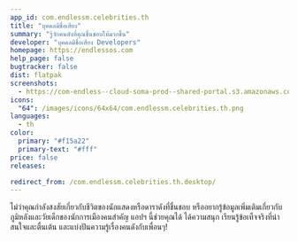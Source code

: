 ```yaml
---
app_id: com.endlessm.celebrities.th
title: "บุคคลมีชื่อเสียง"
summary: "รู้จักคนดังที่คุณชื่นชอบให้มากขึ้น"
developer: "บุคคลมีชื่อเสียง Developers"
homepage: https://endlessos.com
help_page: false
bugtracker: false
dist: flatpak
screenshots:
  - https://com-endless--cloud-soma-prod--shared-portal.s3.amazonaws.com/apps.255.screenshots.f57159c1-504a-4764-a0fc-67924b4eb1d5_201810181942635555.png
icons:
  "64": /images/icons/64x64/com.endlessm.celebrities.th.png
languages:
  - th
color:
  primary: "#f15a22"
  primary-text: "#fff"
price: false
releases:

redirect_from: /com.endlessm.celebrities.th.desktop/
---
```


<p>ไม่ว่าคุณกำลังสงสัยเกี่ยวกับชีวิตของนักแสดงหรือดาราดังที่ชื่นชอบ หรืออยากรู้ข้อมูลเพิ่มเติมเกี่ยวกับภูมิหลังและวัยเด็กของนักการเมืองคนสำคัญ แอปฯ นี้ช่วยคุณได้ ได้ความสนุก เรียนรู้ข้อเท็จจริงที่น่าสนใจและตื่นเต้น และแบ่งปันความรู้เรื่องคนดังกับเพื่อนๆ!</p>